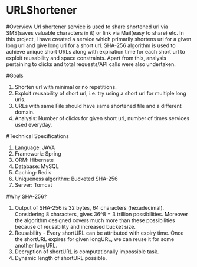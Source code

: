# URLShortener

#Overview
Url shortener service is used to share shortened url via SMS(saves valuable characters
in it) or link via Mail(easy to share) etc. In this project, I have created a service which
primarily shortens url for a given long url and give long url for a short url. SHA-256
algorithm is used to achieve unique short URLs along with expiration time for each short
url to exploit reusability and space constraints. Apart from this, analysis pertaining to
clicks and total requests/API calls were also undertaken.

#Goals
1. Shorten url with minimal or no repetitions.
2. Exploit reusability of short url, i.e. try using a short url for multiple long urls.
3. URLs with same File should have same shortened file and a different domain.
4. Analysis: Number of clicks for given short url, number of times services used everyday.

#Technical Specifications
1. Language: JAVA
2. Framework: Spring
3. ORM: Hibernate
4. Database: MySQL
5. Caching: Redis
6. Uniqueness algorithm: Bucketed SHA-256
7. Server: Tomcat

#Why SHA-256?
1) Output of SHA-256 is 32 bytes, 64 characters (hexadecimal). Considering 8
characters, gives 36^8 = 3 trillion possibilities. Moreover the algorithm designed
covers much more than these possibilities because of reusability and increased
bucket size.
2) Reusability - Every shortURL can be attributed with expiry time. Once the
shortURL expires for given longURL, we can reuse it for some another longURL.
3) Decryption of shortURL is computationally impossible task.
4) Dynamic length of shortURL possible.
